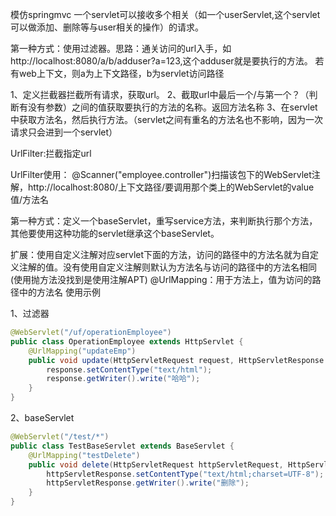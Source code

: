 模仿springmvc 一个servlet可以接收多个相关（如一个userServlet,这个servlet可以做添加、删除等与user相关的操作）的请求。

第一种方式：使用过滤器。思路：通关访问的url入手，如http://localhost:8080/a/b/adduser?a=123,这个adduser就是要执行的方法。
若有web上下文，则a为上下文路径，b为servlet访问路径

1、定义拦截器拦截所有请求，获取url。
2、截取url中最后一个/与第一个？（判断有没有参数）之间的值获取要执行的方法的名称。返回方法名称
3、在servlet中获取方法名，然后执行方法。（servlet之间有重名的方法名也不影响，因为一次请求只会进到一个servlet）


UrlFilter:拦截指定url

UrlFilter使用：
@Scanner("employee.controller")扫描该包下的WebServlet注解，http://localhost:8080/上下文路径/要调用那个类上的WebServlet的value值/方法名

第一种方式：定义一个baseServlet，重写service方法，来判断执行那个方法，其他要使用这种功能的servlet继承这个baseServlet。

扩展：使用自定义注解对应servlet下面的方法，访问的路径中的方法名就为自定义注解的值。没有使用自定义注解则默认为方法名与访问的路径中的方法名相同(使用抛方法没找到是使用注解APT)
@UrlMapping：用于方法上，值为访问的路径中的方法名
使用示例

1、过滤器
```java
@WebServlet("/uf/operationEmployee")
public class OperationEmployee extends HttpServlet {
    @UrlMapping("updateEmp")
    public void update(HttpServletRequest request, HttpServletResponse response) throws IOException {
        response.setContentType("text/html");
        response.getWriter().write("哈哈");
    }
}
```

2、baseServlet
```java
@WebServlet("/test/*")
public class TestBaseServlet extends BaseServlet {
    @UrlMapping("testDelete")
    public void delete(HttpServletRequest httpServletRequest, HttpServletResponse httpServletResponse) throws IOException {
        httpServletResponse.setContentType("text/html;charset=UTF-8");
        httpServletResponse.getWriter().write("删除");
    }
}
```